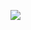 [![](https://jitpack.io/v/Darkknights22/PlatinumKits-API.svg)](https://jitpack.io/#Darkknights22/PlatinumKits-API)
